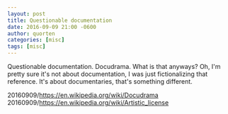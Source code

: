 ```yaml
---
layout: post
title: Questionable documentation
date: 2016-09-09 21:00 -0600
author: quorten
categories: [misc]
tags: [misc]
---
```


Questionable documentation.  Docudrama.  What is that anyways?  Oh,
I'm pretty sure it's not about documentation, I was just
fictionalizing that reference.  It's about documentaries, that's
something different.

20160909/https://en.wikipedia.org/wiki/Docudrama  
20160909/https://en.wikipedia.org/wiki/Artistic_license
